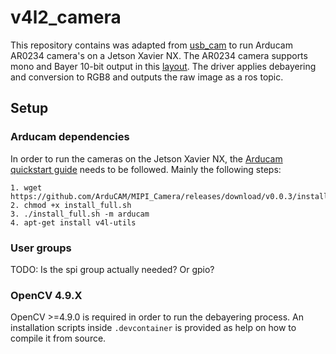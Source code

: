 # v4l2_camera
This repository contains was adapted from [usb_cam](https://github.com/ros-drivers/usb_cam) to run Arducam AR0234 camera's on a Jetson Xavier NX. The AR0234 camera supports mono and Bayer 10-bit output in this [layout](https://www.kernel.org/doc/html/v4.9/media/uapi/v4l/pixfmt-srggb10.html). The driver applies debayering and conversion to RGB8 and outputs the raw image as a ros topic.

## Setup
### Arducam dependencies
In order to run the cameras on the Jetson Xavier NX, the [Arducam quickstart guide](https://docs.arducam.com/Nvidia-Jetson-Camera/Jetvariety-Camera/Quick-Start-Guide/) needs to be followed. Mainly the following steps:

```
1. wget https://github.com/ArduCAM/MIPI_Camera/releases/download/v0.0.3/install_full.sh
2. chmod +x install_full.sh
3. ./install_full.sh -m arducam
4. apt-get install v4l-utils
```

### User groups
TODO: Is the spi group actually needed? Or gpio?

### OpenCV 4.9.X
OpenCV >=4.9.0 is required in order to run the debayering process. An installation scripts inside `.devcontainer` is provided as help on how to compile it from source.
